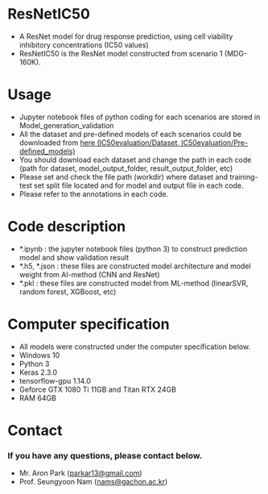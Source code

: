 # ResNetIC50
- A ResNet model for drug response prediction, using cell viability inhibitory concentrations (IC50 values)
- ResNetIC50 is the ResNet model constructed from scenario 1 (MDG-160K).

# Usage
- Jupyter notebook files of python coding for each scenarios are stored in Model_generation_validation
- All the dataset and pre-defined models of each scenarios could be downloaded from [here (IC50evaluation/Dataset, IC50evaluation/Pre-defined_models)](https://mega.nz/#F!CeYGDKyS!uqkmWJ4E2XSGJp_C2VO2gg)
- You should download each dataset and change the path in each code (path for dataset, model_output_folder, result_output_folder, etc)
- Please set and check the file path (workdir) where dataset and training-test set split file located and for model and output file in each code.
- Please refer to the annotations in each code.


# Code description
- *.ipynb : the jupyter notebook files (python 3) to construct prediction model and show validation result
- *.h5, *.json : these files are constructed model architecture and model weight from AI-method (CNN and ResNet)
- *.pkl : these files are constructed model from ML-method (linearSVR, random forest, XGBoost, etc)

# Computer specification
- All models were constructed under the computer specification below.
- Windows 10
- Python 3
- Keras 2.3.0
- tensorflow-gpu 1.14.0
- Geforce GTX 1080 Ti 11GB and Titan RTX 24GB
- RAM 64GB

# Contact
### If you have any questions, please contact below.
- Mr. Aron Park (parkar13@gmail.com)
- Prof. Seungyoon Nam (nams@gachon.ac.kr)
